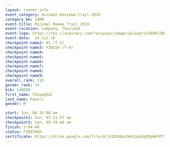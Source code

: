 ```yaml
---
layout: runner-info 
event_category: minimal-meniewa-trail-2019 
category_km: 14KM 
event-title: Minimal Maewa Trail 2019 
event-location: Lampang, Thailand 
event-logo: https://res.cloudinary.com/raceyaya/image/upload/v1569072805/logo/minimal-trail_ktnvsp.jpg 
event-date:  14-Jul-19 
checkpoint-name2: W1 (T-2) 
checkpoint-name3: FINISH (T-4) 
checkpoint-name4: 
checkpoint-name5: 
checkpoint-name6: 
checkpoint-name7: 
checkpoint-name8: 
checkpoint-name9: 
overall_rank: 115
gender_rank: 74
bib: 140059
first_name: Chayaphol
last_name: Pansri
gender: M

start: Sun, 06-15-00 am
checkpoint2: Sun, 07-21-57 am
checkpoint3: Sun, 09-19-40 am
finish: 3-04-40
status: FINISHER
certificate: https://drive.google.com/file/d/1FQ2UdAsImHiSpkdqPEp4HtPlYHG01xjQ/view?usp=sharing
---
```

